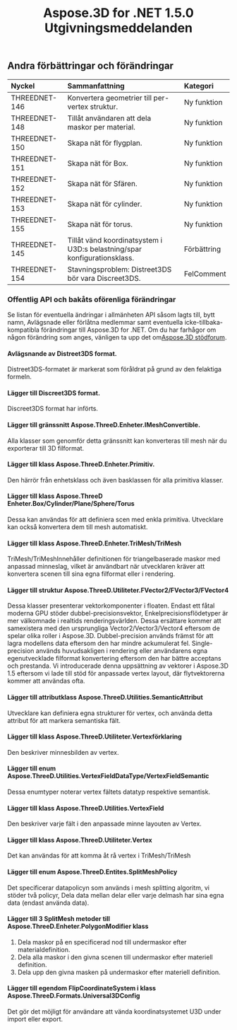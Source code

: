 ﻿---
title: Aspose.3D for .NET 1.5.0 Utgivningsmeddelanden
type: docs
weight: 80
url: /sv/net/aspose-3d-for-net-1-5-0-release-notes/
---
## **Andra förbättringar och förändringar**

|**Nyckel** |**Sammanfattning** |**Kategori** |
|:- |:- |:- |
|THREEDNET-146 |Konvertera geometrier till per-vertex struktur.|Ny funktion|
|THREEDNET-148 |Tillåt användaren att dela maskor per material.|Ny funktion|
|THREEDNET-150 |Skapa nät för flygplan.|Ny funktion|
|THREEDNET-151 |Skapa nät för Box.|Ny funktion|
|THREEDNET-152 |Skapa nät för Sfären.|Ny funktion|
|THREEDNET-153 |Skapa nät för cylinder.|Ny funktion|
|THREEDNET-155 |Skapa nät för torus.|Ny funktion|
|THREEDNET-145 |Tillåt vänd koordinatsystem i U3D:s belastning/spar konfigurationsklass.|Förbättring|
|THREEDNET-154 |Stavningsproblem: Distreet3DS bör vara Discreet3DS.|FelComment|
### **Offentlig API och bakåts oförenliga förändringar**
Se listan för eventuella ändringar i allmänheten API såsom lagts till, bytt namn, Avlägsnade eller förlåtna medlemmar samt eventuella icke-tillbaka-kompatibla förändringar till Aspose.3D for .NET. Om du har farhågor om någon förändring som anges, vänligen ta upp det om[Aspose.3D stödforum](https://forum.aspose.com/c/3d/18).
#### **Avlägsnande av Distreet3DS format.**
Distreet3DS-formatet är markerat som föråldrat på grund av den felaktiga formeln.
#### **Lägger till Discreet3DS format.**
Discreet3DS format har införts.
#### **Lägger till gränssnitt Aspose.ThreeD.Enheter.IMeshConvertible.**
Alla klasser som genomför detta gränssnitt kan konverteras till mesh när du exporterar till 3D filformat.
#### **Lägger till klass Aspose.ThreeD.Enheter.Primitiv.**
Den härrör från enhetsklass och även basklassen för alla primitiva klasser.
#### **Lägger till klass Aspose.ThreeD Enheter.Box/Cylinder/Plane/Sphere/Torus**
Dessa kan användas för att definiera scen med enkla primitiva. Utvecklare kan också konvertera dem till mesh automatiskt.
#### **Lägger till klass Aspose.ThreeD.Enheter.TriMesh/TriMesh<T>**
TriMesh/TriMesh<T>Innehåller definitionen för triangelbaserade maskor med anpassad minneslag, vilket är användbart när utvecklaren kräver att konvertera scenen till sina egna filformat eller i rendering.
#### **Lägger till struktur Aspose.ThreeD.Utiliteter.FVector2/FVector3/FVector4**
Dessa klasser presenterar vektorkomponenter i floaten. Endast ett fåtal moderna GPU stöder dubbel-precisionsvektor, Enkelprecisionsflödetyper är mer välkomnade i realtids renderingsvärlden. Dessa ersättare kommer att samexistera med den ursprungliga Vector2/Vector3/Vector4 eftersom de spelar olika roller i Aspose.3D. Dubbel-precision används främst för att lagra modellens data eftersom den har mindre ackumulerat fel. Single-precision används huvudsakligen i rendering eller användarens egna egenutvecklade filformat konvertering eftersom den har bättre acceptans och prestanda. Vi introducerade denna uppsättning av vektorer i Aspose.3D 1.5 eftersom vi lade till stöd för anpassade vertex layout, där flytvektorerna kommer att användas ofta.
#### **Lägger till attributklass Aspose.ThreeD.Utilities.SemanticAttribut**
Utvecklare kan definiera egna strukturer för vertex, och använda detta attribut för att markera semantiska fält.
#### **Lägger till klass Aspose.ThreeD.Utiliteter.Vertexförklaring**
Den beskriver minnesbilden av vertex.
#### **Lägger till enum Aspose.ThreeD.Utilities.VertexFieldDataType/VertexFieldSemantic**
Dessa enumtyper noterar vertex fältets datatyp respektive semantisk.
#### **Lägger till klass Aspose.ThreeD.Utilities.VertexField**
Den beskriver varje fält i den anpassade minne layouten av Vertex.
#### **Lägger till klass Aspose.ThreeD.Utiliteter.Vertex**
Det kan användas för att komma åt rå vertex i TriMesh/TriMesh<T>
#### **Lägger till enum Aspose.ThreeD.Entites.SplitMeshPolicy**
Det specificerar datapolicyn som används i mesh splitting algoritm, vi stöder två policyr, Dela data mellan delar eller varje delmash har sina egna data (endast använda data).
#### **Lägger till 3 SplitMesh metoder till Aspose.ThreeD.Enheter.PolygonModifier klass**
1. Dela maskor på en specificerad nod till undermaskor efter materialdefinition.
1. Dela alla maskor i den givna scenen till undermaskor efter materiell definition.
1. Dela upp den givna masken på undermaskor efter materiell definition.
#### **Lägger till egendom FlipCoordinateSystem i klass Aspose.ThreeD.Formats.Universal3DConfig**
Det gör det möjligt för användare att vända koordinatsystemet U3D under import eller export.

